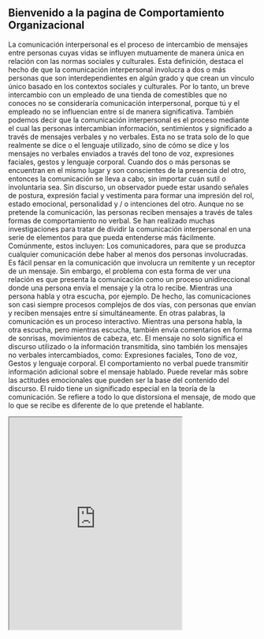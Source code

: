 ## Bienvenido a la pagina de Comportamiento Organizacional

La comunicación interpersonal es el proceso de intercambio de mensajes entre personas cuyas vidas se influyen mutuamente de manera única en relación con las normas sociales y culturales. Esta definición, destaca el hecho de que la comunicación interpersonal involucra a dos o más personas que son interdependientes en algún grado y que crean un vínculo único basado en los contextos sociales y culturales. Por lo tanto, un breve intercambio con un empleado de una tienda de comestibles que no conoces no se consideraría comunicación interpersonal, porque tú y el empleado no se influencian entre sí de manera significativa.
También podemos decir que la comunicación interpersonal es el proceso mediante el cual las personas intercambian información, sentimientos y significado a través de mensajes verbales y no verbales. Esta no se trata solo de lo que realmente se dice o el lenguaje utilizado, sino de cómo se dice y los mensajes no verbales enviados a través del tono de voz, expresiones faciales, gestos y lenguaje corporal.
Cuando dos o más personas se encuentran en el mismo lugar y son conscientes de la presencia del otro, entonces la comunicación se lleva a cabo, sin importar cuán sutil o involuntaria sea.
Sin discurso, un observador puede estar usando señales de postura, expresión facial y vestimenta para formar una impresión del rol, estado emocional, personalidad y / o intenciones del otro. Aunque no se pretende la comunicación, las personas reciben mensajes a través de tales formas de comportamiento no verbal.
Se han realizado muchas investigaciones para tratar de dividir la comunicación interpersonal en una serie de elementos para que pueda entenderse más fácilmente.
Comúnmente, estos incluyen:
Los comunicadores, para que se produzca cualquier comunicación debe haber al menos dos personas involucradas. Es fácil pensar en la comunicación que involucra un remitente y un receptor de un mensaje. Sin embargo, el problema con esta forma de ver una relación es que presenta la comunicación como un proceso unidireccional donde una persona envía el mensaje y la otra lo recibe. Mientras una persona habla y otra escucha, por ejemplo. De hecho, las comunicaciones son casi siempre procesos complejos de dos vías, con personas que envían y reciben mensajes entre sí simultáneamente. En otras palabras, la comunicación es un proceso interactivo. Mientras una persona habla, la otra escucha, pero mientras escucha, también envía comentarios en forma de sonrisas, movimientos de cabeza, etc.
El mensaje no solo significa el discurso utilizado o la información transmitida, sino también los mensajes no verbales intercambiados, como: Expresiones faciales, Tono de voz, Gestos y lenguaje corporal.
El comportamiento no verbal puede transmitir información adicional sobre el mensaje hablado. Puede revelar más sobre las actitudes emocionales que pueden ser la base del contenido del discurso.
El ruido tiene un significado especial en la teoría de la comunicación. Se refiere a todo lo que distorsiona el mensaje, de modo que lo que se recibe es diferente de lo que pretende el hablante.

<iframe
    allow="microphone;"
    width="350"
    height="430"
    src="https://console.dialogflow.com/api-client/demo/embedded/7bd47ba3-1804-4699-9003-80739319e295">
</iframe>
